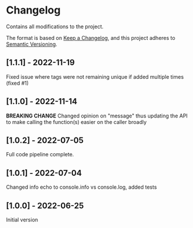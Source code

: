 # Changelog

Contains all modifications to the project.

The format is based on [Keep a Changelog](https://keepachangelog.com/en/1.0.0/),
and this project adheres to [Semantic Versioning](https://semver.org/spec/v2.0.0.html).

## [1.1.1] - 2022-11-19

Fixed issue where tags were not remaining unique if added multiple times (fixed #1)

## [1.1.0] - 2022-11-14

**BREAKING CHANGE**
Changed opinion on "message" thus updating the API to make calling the function(s) easier on the caller broadly

## [1.0.2] - 2022-07-05

Full code pipeline complete.

## [1.0.1] - 2022-07-04

Changed info echo to console.info vs console.log, added tests

## [1.0.0] - 2022-06-25

Initial version
